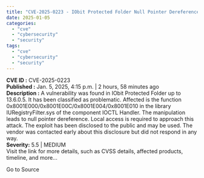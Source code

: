 ```yaml
---
title: "CVE-2025-0223 - IObit Protected Folder Null Pointer Dereference Vulnerability"
date: 2025-01-05
categories: 
  - "cve"
  - "cybersecurity"
  - "security"
tags: 
  - "cve"
  - "cybersecurity"
  - "security"
---
```


**CVE ID :** CVE-2025-0223  
**Published :** Jan. 5, 2025, 4:15 p.m. | 2 hours, 58 minutes ago  
**Description :** A vulnerability was found in IObit Protected Folder up to 13.6.0.5. It has been classified as problematic. Affected is the function 0x8001E000/0x8001E00C/0x8001E004/0x8001E010 in the library IURegistryFilter.sys of the component IOCTL Handler. The manipulation leads to null pointer dereference. Local access is required to approach this attack. The exploit has been disclosed to the public and may be used. The vendor was contacted early about this disclosure but did not respond in any way.  
**Severity:** 5.5 | MEDIUM  
Visit the link for more details, such as CVSS details, affected products, timeline, and more...

Go to Source
